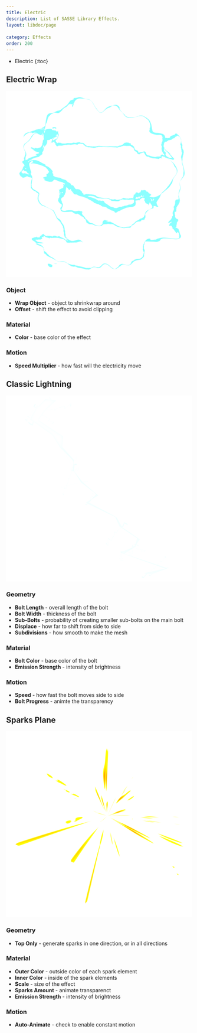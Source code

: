 ```yaml
---
title: Electric
description: List of SASSE Library Effects.
layout: libdoc/page

category: Effects
order: 200
---
```

- Electric
{:toc}

## Electric Wrap
![Electric Wrap](/assets/Effects/Electric/Electric_Sphere_Preview.png)
### Object
- **Wrap Object** - object to shrinkwrap around
- **Offset** - shift the effect to avoid clipping

### Material
- **Color** - base color of the effect

### Motion
- **Speed Multiplier** - how fast will the electricity move

## Classic Lightning
![Classic Lightning](/assets/Effects/Electric/Kanada_Lightning_Preview.png)
### Geometry
- **Bolt Length** - overall length of the bolt
- **Bolt Width** - thickness of the bolt
- **Sub-Bolts** - probability of creating smaller sub-bolts on the main bolt
- **Displace** - how far to shift from side to side
- **Subdivisions** - how smooth to make the mesh

### Material
- **Bolt Color** - base color of the bolt
- **Emission Strength** - intensity of brightness

### Motion
- **Speed** - how fast the bolt moves side to side
- **Bolt Progress** - animte the transparency

## Sparks Plane
![Sparks Plane](/assets/Effects/Electric/Sparks_Plane_Preview.png)
### Geometry
- **Top Only** - generate sparks in one direction, or in all directions

### Material
- **Outer Color** - outside color of each spark element
- **Inner Color** - inside of the spark elements
- **Scale** - size of the effect
- **Sparks Amount** - animate transparenct
- **Emission Strength** - intensity of brightness

### Motion
- **Auto-Animate** - check to enable constant motion
